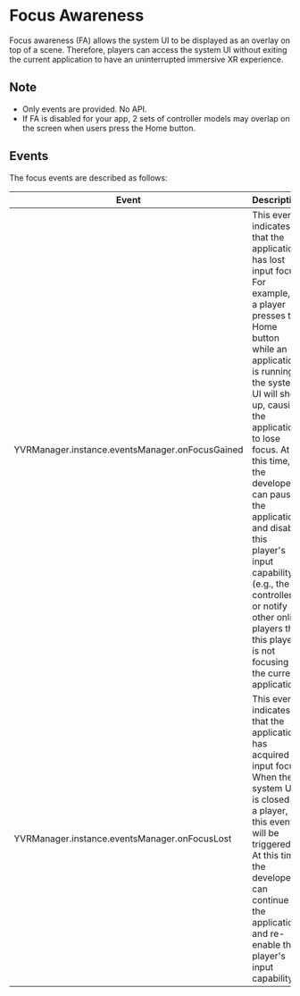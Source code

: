 # Focus Awareness

Focus awareness (FA) allows the system UI to be displayed as an overlay on top of a scene. Therefore, players can access the system UI without exiting the current application to have an uninterrupted immersive XR experience.


## Note

- Only events are provided. No API.
- If FA is disabled for your app, 2 sets of controller models may overlap on the screen when users press the Home button.


## Events

The focus events are described as follows:

| **Event** | **Description** | 
| --------- | --------------- |
| YVRManager.instance.eventsManager.onFocusGained | This event indicates that the application has lost input focus. For example, if a player presses the Home button while an application is running, the system UI will show up, causing the application to lose focus. At this time, the developer can pause the application, and disable this player's input capability (e.g., the controller) or notify other online players that this player is not focusing on the current application. | 
| YVRManager.instance.eventsManager.onFocusLost | This event indicates that the application has acquired input focus. When the system UI is closed by a player, this event will be triggered. At this time, the developer can continue the application and re-enable this player's input capability. | 